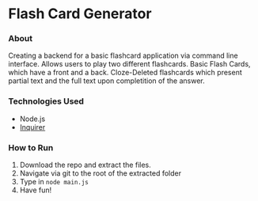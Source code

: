 # Flash Card Generator

### About
Creating a backend for a basic flashcard application via command line interface. Allows users to play two different flashcards. Basic Flash Cards, which have a front and a back. Cloze-Deleted flashcards which present partial text and the full text upon completition of the answer.

### Technologies Used
* Node.js
* [Inquirer](https://www.npmjs.com/package/inquirer)

### How to Run
1. Download the repo and extract the files.
2. Navigate via git to the root of the extracted folder
3. Type in `node main.js`
4. Have fun!
